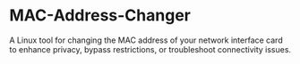 # MAC-Address-Changer
A  Linux tool for changing the MAC address of your network interface card to enhance privacy, bypass restrictions, or troubleshoot connectivity issues.
